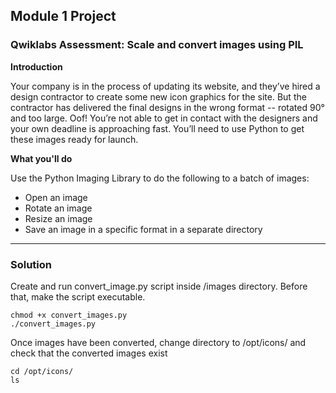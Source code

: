 ## Module 1 Project

### Qwiklabs Assessment: Scale and convert images using PIL

**Introduction**

Your company is in the process of updating its website, and they’ve hired a design contractor to create some new icon graphics for the site. But the contractor has delivered the final designs in the wrong format -- rotated 90° and too large. Oof! You’re not able to get in contact with the designers and your own deadline is approaching fast. You’ll need to use Python to get these images ready for launch.

**What you'll do**

Use the Python Imaging Library to do the following to a batch of images:

- Open an image
- Rotate an image
- Resize an image
- Save an image in a specific format in a separate directory 

---

### Solution

Create and run convert_image.py script inside /images directory. Before that, make the script executable. 

```
chmod +x convert_images.py
./convert_images.py
```

Once images have been converted, change directory to /opt/icons/ and check that the converted images exist

```
cd /opt/icons/
ls
```

